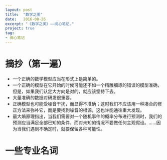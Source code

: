 ```yaml
---
layout: post
title:  "数学之美"
date:   2016-08-26
excerpt: "《数学之美》——阅心笔记."
project: true
tag:
- 阅心笔记 
---
```

# 摘抄（第一遍）

* 一个正确的数学模型应当在形式上是简单的。
* 一个正确的模型在它开始的时候可能还不如一个精雕细琢的错误的模型准确，但是，如果我们认定大方向是对的，就应该坚持下去。
* 大量准确的数据对研发很重要。
* 正确模型也可能受噪音干扰，而显得不准确；这时我们不应该用一种凑合的修正方法来弥补它，而是要找到噪音的根源，这也许能通往重大发现。
* 最大熵原理指出，当我们需要对一个随机事件的概率分布进行预测时，我们的预测应当满足全部已知的条件，而对未知的情况不要做任何主观假设。......因为当我们遇到不确定时，就要保留各种可能性。

# 一些专业名词
